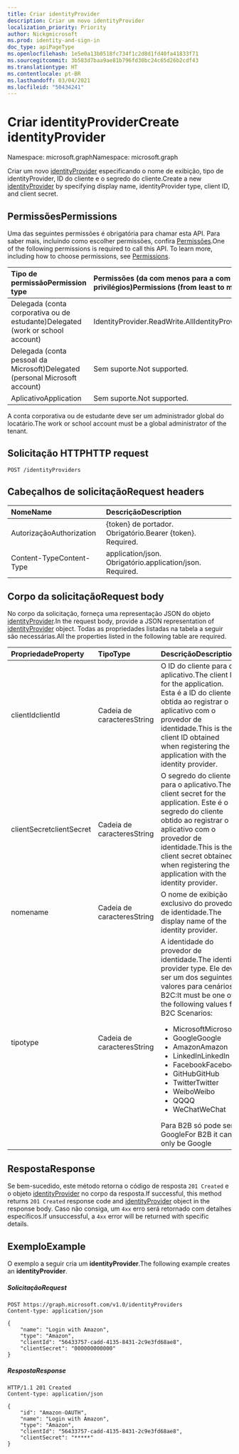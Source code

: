 ```yaml
---
title: Criar identityProvider
description: Criar um novo identityProvider
localization_priority: Priority
author: Nickgmicrosoft
ms.prod: identity-and-sign-in
doc_type: apiPageType
ms.openlocfilehash: 1e5e0a13b0518fc734f1c2d8d1fd40fa41833f71
ms.sourcegitcommit: 3b583d7baa9ae81b796fd30bc24c65d26b2cdf43
ms.translationtype: HT
ms.contentlocale: pt-BR
ms.lasthandoff: 03/04/2021
ms.locfileid: "50434241"
---
```

# <a name="create-identityprovider"></a><span data-ttu-id="6f764-103">Criar identityProvider</span><span class="sxs-lookup"><span data-stu-id="6f764-103">Create identityProvider</span></span>

<span data-ttu-id="6f764-104">Namespace: microsoft.graph</span><span class="sxs-lookup"><span data-stu-id="6f764-104">Namespace: microsoft.graph</span></span>

<span data-ttu-id="6f764-105">Criar um novo [identityProvider](../resources/identityprovider.md) especificando o nome de exibição, tipo de identityProvider, ID do cliente e o segredo do cliente.</span><span class="sxs-lookup"><span data-stu-id="6f764-105">Create a new [identityProvider](../resources/identityprovider.md) by specifying display name, identityProvider type, client ID, and client secret.</span></span>

## <a name="permissions"></a><span data-ttu-id="6f764-106">Permissões</span><span class="sxs-lookup"><span data-stu-id="6f764-106">Permissions</span></span>

<span data-ttu-id="6f764-p101">Uma das seguintes permissões é obrigatória para chamar esta API. Para saber mais, incluindo como escolher permissões, confira [Permissões](/graph/permissions-reference).</span><span class="sxs-lookup"><span data-stu-id="6f764-p101">One of the following permissions is required to call this API. To learn more, including how to choose permissions, see [Permissions](/graph/permissions-reference).</span></span>

|<span data-ttu-id="6f764-109">Tipo de permissão</span><span class="sxs-lookup"><span data-stu-id="6f764-109">Permission type</span></span>      | <span data-ttu-id="6f764-110">Permissões (da com menos para a com mais privilégios)</span><span class="sxs-lookup"><span data-stu-id="6f764-110">Permissions (from least to most privileged)</span></span>              |
|:--------------------|:---------------------------------------------------------|
|<span data-ttu-id="6f764-111">Delegada (conta corporativa ou de estudante)</span><span class="sxs-lookup"><span data-stu-id="6f764-111">Delegated (work or school account)</span></span>|<span data-ttu-id="6f764-112">IdentityProvider.ReadWrite.All</span><span class="sxs-lookup"><span data-stu-id="6f764-112">IdentityProvider.ReadWrite.All</span></span>|
|<span data-ttu-id="6f764-113">Delegada (conta pessoal da Microsoft)</span><span class="sxs-lookup"><span data-stu-id="6f764-113">Delegated (personal Microsoft account)</span></span>| <span data-ttu-id="6f764-114">Sem suporte.</span><span class="sxs-lookup"><span data-stu-id="6f764-114">Not supported.</span></span>|
|<span data-ttu-id="6f764-115">Aplicativo</span><span class="sxs-lookup"><span data-stu-id="6f764-115">Application</span></span>|<span data-ttu-id="6f764-116">Sem suporte.</span><span class="sxs-lookup"><span data-stu-id="6f764-116">Not supported.</span></span>|

<span data-ttu-id="6f764-117">A conta corporativa ou de estudante deve ser um administrador global do locatário.</span><span class="sxs-lookup"><span data-stu-id="6f764-117">The work or school account must be a global administrator of the tenant.</span></span>

## <a name="http-request"></a><span data-ttu-id="6f764-118">Solicitação HTTP</span><span class="sxs-lookup"><span data-stu-id="6f764-118">HTTP request</span></span>

<!-- { "blockType": "ignored" } -->
```http
POST /identityProviders
```

## <a name="request-headers"></a><span data-ttu-id="6f764-119">Cabeçalhos de solicitação</span><span class="sxs-lookup"><span data-stu-id="6f764-119">Request headers</span></span>

|<span data-ttu-id="6f764-120">Nome</span><span class="sxs-lookup"><span data-stu-id="6f764-120">Name</span></span>|<span data-ttu-id="6f764-121">Descrição</span><span class="sxs-lookup"><span data-stu-id="6f764-121">Description</span></span>|
|:---------------|:----------|
|<span data-ttu-id="6f764-122">Autorização</span><span class="sxs-lookup"><span data-stu-id="6f764-122">Authorization</span></span>|<span data-ttu-id="6f764-p102">{token} de portador. Obrigatório.</span><span class="sxs-lookup"><span data-stu-id="6f764-p102">Bearer {token}. Required.</span></span>|
|<span data-ttu-id="6f764-125">Content-Type</span><span class="sxs-lookup"><span data-stu-id="6f764-125">Content-Type</span></span>|<span data-ttu-id="6f764-p103">application/json. Obrigatório.</span><span class="sxs-lookup"><span data-stu-id="6f764-p103">application/json. Required.</span></span>|

## <a name="request-body"></a><span data-ttu-id="6f764-128">Corpo da solicitação</span><span class="sxs-lookup"><span data-stu-id="6f764-128">Request body</span></span>

<span data-ttu-id="6f764-129">No corpo da solicitação, forneça uma representação JSON do objeto [identityProvider](../resources/identityprovider.md).</span><span class="sxs-lookup"><span data-stu-id="6f764-129">In the request body, provide a JSON representation of [identityProvider](../resources/identityprovider.md) object.</span></span> <span data-ttu-id="6f764-130">Todas as propriedades listadas na tabela a seguir são necessárias.</span><span class="sxs-lookup"><span data-stu-id="6f764-130">All the properties listed in the following table are required.</span></span>

|<span data-ttu-id="6f764-131">Propriedade</span><span class="sxs-lookup"><span data-stu-id="6f764-131">Property</span></span>|<span data-ttu-id="6f764-132">Tipo</span><span class="sxs-lookup"><span data-stu-id="6f764-132">Type</span></span>|<span data-ttu-id="6f764-133">Descrição</span><span class="sxs-lookup"><span data-stu-id="6f764-133">Description</span></span>|
|:---------------|:--------|:----------|
|<span data-ttu-id="6f764-134">clientId</span><span class="sxs-lookup"><span data-stu-id="6f764-134">clientId</span></span>|<span data-ttu-id="6f764-135">Cadeia de caracteres</span><span class="sxs-lookup"><span data-stu-id="6f764-135">String</span></span>|<span data-ttu-id="6f764-136">O ID do cliente para o aplicativo.</span><span class="sxs-lookup"><span data-stu-id="6f764-136">The client ID for the application.</span></span> <span data-ttu-id="6f764-137">Esta é a ID do cliente obtida ao registrar o aplicativo com o provedor de identidade.</span><span class="sxs-lookup"><span data-stu-id="6f764-137">This is the client ID obtained when registering the application with the identity provider.</span></span>|
|<span data-ttu-id="6f764-138">clientSecret</span><span class="sxs-lookup"><span data-stu-id="6f764-138">clientSecret</span></span>|<span data-ttu-id="6f764-139">Cadeia de caracteres</span><span class="sxs-lookup"><span data-stu-id="6f764-139">String</span></span>|<span data-ttu-id="6f764-140">O segredo do cliente para o aplicativo.</span><span class="sxs-lookup"><span data-stu-id="6f764-140">The client secret for the application.</span></span> <span data-ttu-id="6f764-141">Este é o segredo do cliente obtido ao registrar o aplicativo com o provedor de identidade.</span><span class="sxs-lookup"><span data-stu-id="6f764-141">This is the client secret obtained when registering the application with the identity provider.</span></span>|
|<span data-ttu-id="6f764-142">nome</span><span class="sxs-lookup"><span data-stu-id="6f764-142">name</span></span>|<span data-ttu-id="6f764-143">Cadeia de caracteres</span><span class="sxs-lookup"><span data-stu-id="6f764-143">String</span></span>|<span data-ttu-id="6f764-144">O nome de exibição exclusivo do provedor de identidade.</span><span class="sxs-lookup"><span data-stu-id="6f764-144">The display name of the identity provider.</span></span>|
|<span data-ttu-id="6f764-145">tipo</span><span class="sxs-lookup"><span data-stu-id="6f764-145">type</span></span>|<span data-ttu-id="6f764-146">Cadeia de caracteres</span><span class="sxs-lookup"><span data-stu-id="6f764-146">String</span></span>|<span data-ttu-id="6f764-147">A identidade do provedor de identidade.</span><span class="sxs-lookup"><span data-stu-id="6f764-147">The identity provider type.</span></span> <span data-ttu-id="6f764-148">Ele deve ser um dos seguintes valores para cenários B2C:</span><span class="sxs-lookup"><span data-stu-id="6f764-148">It must be one of the following values for B2C Scenarios:</span></span> <ul><li/><span data-ttu-id="6f764-149">Microsoft</span><span class="sxs-lookup"><span data-stu-id="6f764-149">Microsoft</span></span><li/><span data-ttu-id="6f764-150">Google</span><span class="sxs-lookup"><span data-stu-id="6f764-150">Google</span></span><li/><span data-ttu-id="6f764-151">Amazon</span><span class="sxs-lookup"><span data-stu-id="6f764-151">Amazon</span></span><li/><span data-ttu-id="6f764-152">LinkedIn</span><span class="sxs-lookup"><span data-stu-id="6f764-152">LinkedIn</span></span><li/><span data-ttu-id="6f764-153">Facebook</span><span class="sxs-lookup"><span data-stu-id="6f764-153">Facebook</span></span><li/><span data-ttu-id="6f764-154">GitHub</span><span class="sxs-lookup"><span data-stu-id="6f764-154">GitHub</span></span><li/><span data-ttu-id="6f764-155">Twitter</span><span class="sxs-lookup"><span data-stu-id="6f764-155">Twitter</span></span><li/><span data-ttu-id="6f764-156">Weibo</span><span class="sxs-lookup"><span data-stu-id="6f764-156">Weibo</span></span><li/><span data-ttu-id="6f764-157">QQ</span><span class="sxs-lookup"><span data-stu-id="6f764-157">QQ</span></span><li/><span data-ttu-id="6f764-158">WeChat</span><span class="sxs-lookup"><span data-stu-id="6f764-158">WeChat</span></span></ul><span data-ttu-id="6f764-159">Para B2B só pode ser Google</span><span class="sxs-lookup"><span data-stu-id="6f764-159">For B2B it can only be Google</span></span>|

## <a name="response"></a><span data-ttu-id="6f764-160">Resposta</span><span class="sxs-lookup"><span data-stu-id="6f764-160">Response</span></span>

<span data-ttu-id="6f764-161">Se bem-sucedido, este método retorna o código de resposta `201 Created` e o objeto [identityProvider](../resources/identityprovider.md) no corpo da resposta.</span><span class="sxs-lookup"><span data-stu-id="6f764-161">If successful, this method returns `201 Created` response code and [identityProvider](../resources/identityprovider.md) object in the response body.</span></span> <span data-ttu-id="6f764-162">Caso não consiga, um `4xx` erro será retornado com detalhes específicos.</span><span class="sxs-lookup"><span data-stu-id="6f764-162">If unsuccessful, a `4xx` error will be returned with specific details.</span></span>

## <a name="example"></a><span data-ttu-id="6f764-163">Exemplo</span><span class="sxs-lookup"><span data-stu-id="6f764-163">Example</span></span>

<span data-ttu-id="6f764-164">O exemplo a seguir cria um **identityProvider**.</span><span class="sxs-lookup"><span data-stu-id="6f764-164">The following example creates an **identityProvider**.</span></span>

##### <a name="request"></a><span data-ttu-id="6f764-165">Solicitação</span><span class="sxs-lookup"><span data-stu-id="6f764-165">Request</span></span>

<!-- { "blockType": "ignored" } -->
```http
POST https://graph.microsoft.com/v1.0/identityProviders
Content-type: application/json

{
    "name": "Login with Amazon",
    "type": "Amazon",
    "clientId": "56433757-cadd-4135-8431-2c9e3fd68ae8",
    "clientSecret": "000000000000"
}
```

##### <a name="response"></a><span data-ttu-id="6f764-166">Resposta</span><span class="sxs-lookup"><span data-stu-id="6f764-166">Response</span></span>

<!-- { "blockType": "ignored" } -->
```http
HTTP/1.1 201 Created
Content-type: application/json

{
    "id": "Amazon-OAUTH",
    "name": "Login with Amazon",
    "type": "Amazon",
    "clientId": "56433757-cadd-4135-8431-2c9e3fd68ae8",
    "clientSecret": "*****"
}
```
<!-- uuid: 8fcb5dbc-d5aa-4681-8e31-b001d5168d79
2015-10-25 14:57:30 UTC -->
<!-- {
  "type": "#page.annotation",
  "description": "Create identityProvider",
  "keywords": "",
  "section": "documentation",
  "tocPath": ""
}-->




